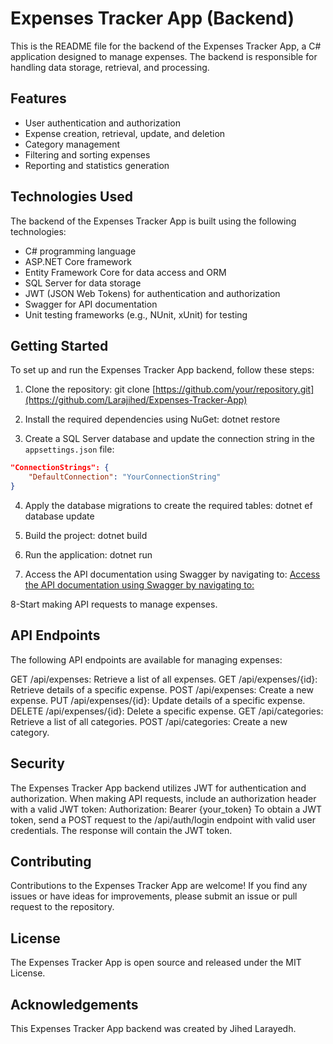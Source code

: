 # Expenses Tracker App (Backend)

This is the README file for the backend of the Expenses Tracker App, a C# application designed to manage expenses. The backend is responsible for handling data storage, retrieval, and processing.

## Features

- User authentication and authorization
- Expense creation, retrieval, update, and deletion
- Category management
- Filtering and sorting expenses
- Reporting and statistics generation

## Technologies Used

The backend of the Expenses Tracker App is built using the following technologies:

- C# programming language
- ASP.NET Core framework
- Entity Framework Core for data access and ORM
- SQL Server for data storage
- JWT (JSON Web Tokens) for authentication and authorization
- Swagger for API documentation
- Unit testing frameworks (e.g., NUnit, xUnit) for testing

## Getting Started

To set up and run the Expenses Tracker App backend, follow these steps:

1. Clone the repository:
git clone [https://github.com/your/repository.git](https://github.com/Larajihed/Expenses-Tracker-App)

2. Install the required dependencies using NuGet:
dotnet restore

3. Create a SQL Server database and update the connection string in the `appsettings.json` file:

```json
"ConnectionStrings": {
    "DefaultConnection": "YourConnectionString"
}
```
4. Apply the database migrations to create the required tables:
dotnet ef database update

5. Build the project:
dotnet build

6. Run the application:
dotnet run

7. Access the API documentation using Swagger by navigating to:
[Access the API documentation using Swagger by navigating to:
](http://localhost:5000/swagger)

8-Start making API requests to manage expenses.

## API Endpoints
The following API endpoints are available for managing expenses:

GET /api/expenses: Retrieve a list of all expenses.
GET /api/expenses/{id}: Retrieve details of a specific expense.
POST /api/expenses: Create a new expense.
PUT /api/expenses/{id}: Update details of a specific expense.
DELETE /api/expenses/{id}: Delete a specific expense.
GET /api/categories: Retrieve a list of all categories.
POST /api/categories: Create a new category.

## Security
The Expenses Tracker App backend utilizes JWT for authentication and authorization. When making API requests, include an authorization header with a valid JWT token:
Authorization: Bearer {your_token}
To obtain a JWT token, send a POST request to the /api/auth/login endpoint with valid user credentials. The response will contain the JWT token.




## Contributing
Contributions to the Expenses Tracker App are welcome! If you find any issues or have ideas for improvements, please submit an issue or pull request to the repository.

## License
The Expenses Tracker App is open source and released under the MIT License.

## Acknowledgements
This Expenses Tracker App backend was created by Jihed Larayedh.





